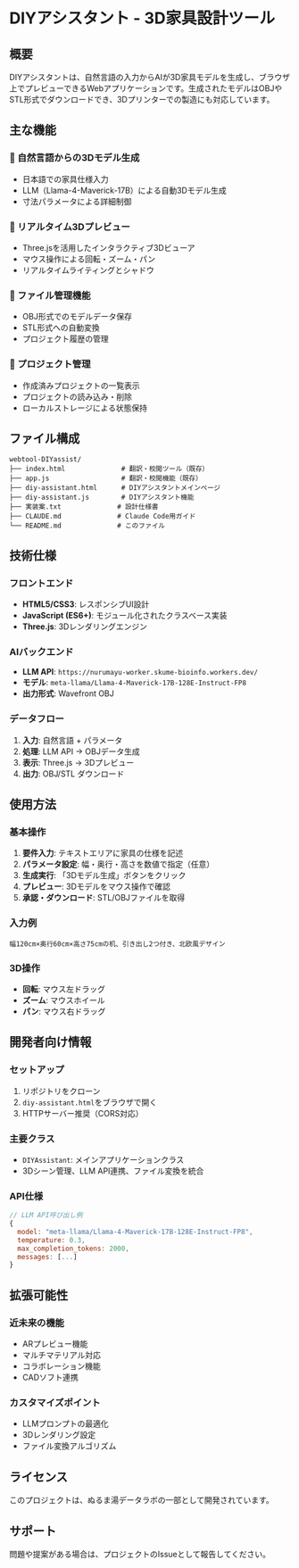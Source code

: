 # DIYアシスタント - 3D家具設計ツール

## 概要

DIYアシスタントは、自然言語の入力からAIが3D家具モデルを生成し、ブラウザ上でプレビューできるWebアプリケーションです。生成されたモデルはOBJやSTL形式でダウンロードでき、3Dプリンターでの製造にも対応しています。

## 主な機能

### 🎯 自然言語からの3Dモデル生成
- 日本語での家具仕様入力
- LLM（Llama-4-Maverick-17B）による自動3Dモデル生成
- 寸法パラメータによる詳細制御

### 🔮 リアルタイム3Dプレビュー
- Three.jsを活用したインタラクティブ3Dビューア
- マウス操作による回転・ズーム・パン
- リアルタイムライティングとシャドウ

### 📁 ファイル管理機能
- OBJ形式でのモデルデータ保存
- STL形式への自動変換
- プロジェクト履歴の管理

### 💼 プロジェクト管理
- 作成済みプロジェクトの一覧表示
- プロジェクトの読み込み・削除
- ローカルストレージによる状態保持

## ファイル構成

```
webtool-DIYassist/
├── index.html              # 翻訳・校閲ツール（既存）
├── app.js                  # 翻訳・校閲機能（既存）
├── diy-assistant.html      # DIYアシスタントメインページ
├── diy-assistant.js        # DIYアシスタント機能
├── 実装案.txt              # 設計仕様書
├── CLAUDE.md              # Claude Code用ガイド
└── README.md              # このファイル
```

## 技術仕様

### フロントエンド
- **HTML5/CSS3**: レスポンシブUI設計
- **JavaScript (ES6+)**: モジュール化されたクラスベース実装
- **Three.js**: 3Dレンダリングエンジン

### AIバックエンド
- **LLM API**: `https://nurumayu-worker.skume-bioinfo.workers.dev/`
- **モデル**: `meta-llama/Llama-4-Maverick-17B-128E-Instruct-FP8`
- **出力形式**: Wavefront OBJ

### データフロー
1. **入力**: 自然言語 + パラメータ
2. **処理**: LLM API → OBJデータ生成
3. **表示**: Three.js → 3Dプレビュー
4. **出力**: OBJ/STL ダウンロード

## 使用方法

### 基本操作
1. **要件入力**: テキストエリアに家具の仕様を記述
2. **パラメータ設定**: 幅・奥行・高さを数値で指定（任意）
3. **生成実行**: 「3Dモデル生成」ボタンをクリック
4. **プレビュー**: 3Dモデルをマウス操作で確認
5. **承認・ダウンロード**: STL/OBJファイルを取得

### 入力例
```
幅120cm×奥行60cm×高さ75cmの机、引き出し2つ付き、北欧風デザイン
```

### 3D操作
- **回転**: マウス左ドラッグ
- **ズーム**: マウスホイール
- **パン**: マウス右ドラッグ

## 開発者向け情報

### セットアップ
1. リポジトリをクローン
2. `diy-assistant.html`をブラウザで開く
3. HTTPサーバー推奨（CORS対応）

### 主要クラス
- `DIYAssistant`: メインアプリケーションクラス
- 3Dシーン管理、LLM API連携、ファイル変換を統合

### API仕様
```javascript
// LLM API呼び出し例
{
  model: "meta-llama/Llama-4-Maverick-17B-128E-Instruct-FP8",
  temperature: 0.3,
  max_completion_tokens: 2000,
  messages: [...]
}
```

## 拡張可能性

### 近未来の機能
- ARプレビュー機能
- マルチマテリアル対応
- コラボレーション機能
- CADソフト連携

### カスタマイズポイント
- LLMプロンプトの最適化
- 3Dレンダリング設定
- ファイル変換アルゴリズム

## ライセンス

このプロジェクトは、ぬるま湯データラボの一部として開発されています。

## サポート

問題や提案がある場合は、プロジェクトのIssueとして報告してください。